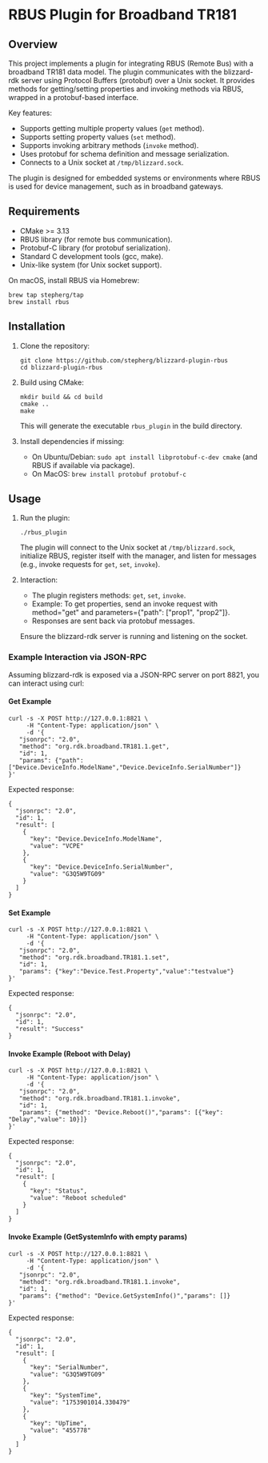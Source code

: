 # RBUS Plugin for Broadband TR181

## Overview

This project implements a plugin for integrating RBUS (Remote Bus) with a broadband TR181 data model. The plugin communicates with the blizzard-rdk server using Protocol Buffers (protobuf) over a Unix socket. It provides methods for getting/setting properties and invoking methods via RBUS, wrapped in a protobuf-based interface.

Key features:
- Supports getting multiple property values (`get` method).
- Supports setting property values (`set` method).
- Supports invoking arbitrary methods (`invoke` method).
- Uses protobuf for schema definition and message serialization.
- Connects to a Unix socket at `/tmp/blizzard.sock`.

The plugin is designed for embedded systems or environments where RBUS is used for device management, such as in broadband gateways.

## Requirements

- CMake >= 3.13
- RBUS library (for remote bus communication).
- Protobuf-C library (for protobuf serialization).
- Standard C development tools (gcc, make).
- Unix-like system (for Unix socket support).

On macOS, install RBUS via Homebrew:  
```
brew tap stepherg/tap
brew install rbus
```

## Installation

1. Clone the repository:
   ```
   git clone https://github.com/stepherg/blizzard-plugin-rbus
   cd blizzard-plugin-rbus
   ```

2. Build using CMake:
   ```
   mkdir build && cd build
   cmake ..
   make
   ```

   This will generate the executable `rbus_plugin` in the build directory.

3. Install dependencies if missing:
   - On Ubuntu/Debian: `sudo apt install libprotobuf-c-dev cmake` (and RBUS if available via package).
   - On MacOS: `brew install protobuf protobuf-c`

## Usage

1. Run the plugin:
   ```
   ./rbus_plugin
   ```

   The plugin will connect to the Unix socket at `/tmp/blizzard.sock`, initialize RBUS, register itself with the manager, and listen for messages (e.g., invoke requests for `get`, `set`, `invoke`).

2. Interaction:
   - The plugin registers methods: `get`, `set`, `invoke`.
   - Example: To get properties, send an invoke request with method="get" and parameters={"path": ["prop1", "prop2"]}.
   - Responses are sent back via protobuf messages.

   Ensure the blizzard-rdk server is running and listening on the socket.

### Example Interaction via JSON-RPC

Assuming blizzard-rdk is exposed via a JSON-RPC server on port 8821, you can interact using curl:

#### Get Example
```
curl -s -X POST http://127.0.0.1:8821 \
     -H "Content-Type: application/json" \
     -d '{
   "jsonrpc": "2.0",
   "method": "org.rdk.broadband.TR181.1.get",
   "id": 1,
   "params": {"path":["Device.DeviceInfo.ModelName","Device.DeviceInfo.SerialNumber"]}
}'
```

Expected response:

```
{
  "jsonrpc": "2.0",
  "id": 1,
  "result": [
    {
      "key": "Device.DeviceInfo.ModelName",
      "value": "VCPE"
    },
    {
      "key": "Device.DeviceInfo.SerialNumber",
      "value": "G3Q5W9TG09"
    }
  ]
}
```

#### Set Example
```
curl -s -X POST http://127.0.0.1:8821 \
     -H "Content-Type: application/json" \
     -d '{
   "jsonrpc": "2.0",
   "method": "org.rdk.broadband.TR181.1.set",
   "id": 1,
   "params": {"key":"Device.Test.Property","value":"testvalue"}
}'
```

Expected response:

```
{
  "jsonrpc": "2.0",
  "id": 1,
  "result": "Success"
}
```

#### Invoke Example (Reboot with Delay)
```
curl -s -X POST http://127.0.0.1:8821 \
     -H "Content-Type: application/json" \
     -d '{
   "jsonrpc": "2.0",
   "method": "org.rdk.broadband.TR181.1.invoke",
   "id": 1,
   "params": {"method": "Device.Reboot()","params": [{"key": "Delay","value": 10}]}
}'
```

Expected response:

```
{
  "jsonrpc": "2.0",
  "id": 1,
  "result": [
    {
      "key": "Status",
      "value": "Reboot scheduled"
    }
  ]
}
```

#### Invoke Example (GetSystemInfo with empty params)
```
curl -s -X POST http://127.0.0.1:8821 \
     -H "Content-Type: application/json" \
     -d '{
   "jsonrpc": "2.0",
   "method": "org.rdk.broadband.TR181.1.invoke",
   "id": 1,
   "params": {"method": "Device.GetSystemInfo()","params": []}
}'
```

Expected response:

```
{
  "jsonrpc": "2.0",
  "id": 1,
  "result": [
    {
      "key": "SerialNumber",
      "value": "G3Q5W9TG09"
    },
    {
      "key": "SystemTime",
      "value": "1753901014.330479"
    },
    {
      "key": "UpTime",
      "value": "455778"
    }
  ]
}
```
